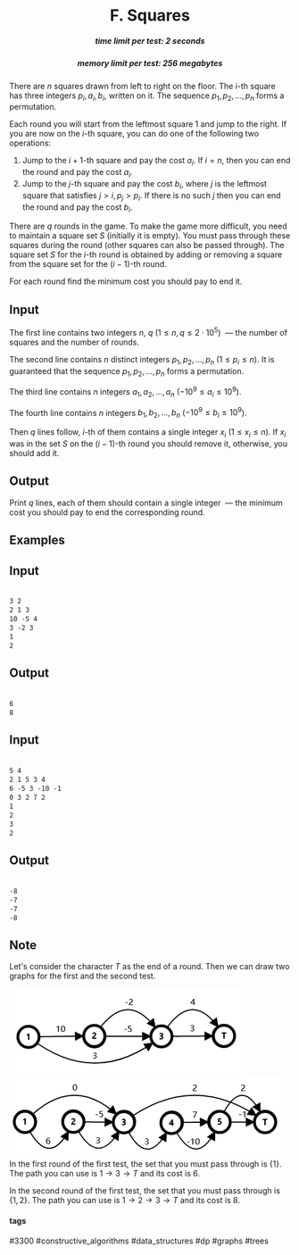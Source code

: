 <h1 style='text-align: center;'> F. Squares</h1>

<h5 style='text-align: center;'>time limit per test: 2 seconds</h5>
<h5 style='text-align: center;'>memory limit per test: 256 megabytes</h5>

There are $n$ squares drawn from left to right on the floor. The $i$-th square has three integers $p_i,a_i,b_i$, written on it. The sequence $p_1,p_2,\dots,p_n$ forms a permutation.

Each round you will start from the leftmost square $1$ and jump to the right. If you are now on the $i$-th square, you can do one of the following two operations:

1. Jump to the $i+1$-th square and pay the cost $a_i$. If $i=n$, then you can end the round and pay the cost $a_i$.
2. Jump to the $j$-th square and pay the cost $b_i$, where $j$ is the leftmost square that satisfies $j > i, p_j > p_i$. If there is no such $j$ then you can end the round and pay the cost $b_i$.

There are $q$ rounds in the game. To make the game more difficult, you need to maintain a square set $S$ (initially it is empty). You must pass through these squares during the round (other squares can also be passed through). The square set $S$ for the $i$-th round is obtained by adding or removing a square from the square set for the $(i-1)$-th round. 

For each round find the minimum cost you should pay to end it.

## Input

The first line contains two integers $n$, $q$ ($1\le n,q\le 2 \cdot 10^5$)  — the number of squares and the number of rounds.

The second line contains $n$ distinct integers $p_1,p_2,\dots,p_n$ ($1\le p_i\le n$). It is guaranteed that the sequence $p_1,p_2,\dots,p_n$ forms a permutation.

The third line contains $n$ integers $a_1,a_2,\ldots,a_n$ ($-10^9\le a_i\le 10^9$).

The fourth line contains $n$ integers $b_1,b_2,\dots,b_n$ ($-10^9\le b_i\le 10^9$).

Then $q$ lines follow, $i$-th of them contains a single integer $x_i$ ($1\le x_i\le n$). If $x_i$ was in the set $S$ on the $(i-1)$-th round you should remove it, otherwise, you should add it.

## Output

Print $q$ lines, each of them should contain a single integer  — the minimum cost you should pay to end the corresponding round.

## Examples

## Input


```

3 2
2 1 3
10 -5 4
3 -2 3
1
2

```
## Output


```

6
8

```
## Input


```

5 4
2 1 5 3 4
6 -5 3 -10 -1
0 3 2 7 2
1
2
3
2

```
## Output


```

-8
-7
-7
-8

```
## Note

Let's consider the character $T$ as the end of a round. Then we can draw two graphs for the first and the second test.

 ![](images/49d77053fa9b533819aac71d56620e7383e050d9.png) ![](images/1e0aab0ce61b43a9127fb22e8dd7255a712ca54e.png) In the first round of the first test, the set that you must pass through is $\{1\}$. The path you can use is $1\to 3\to T$ and its cost is $6$.

In the second round of the first test, the set that you must pass through is $\{1,2\}$. The path you can use is $1\to 2\to 3\to T$ and its cost is $8$.



#### tags 

#3300 #constructive_algorithms #data_structures #dp #graphs #trees 